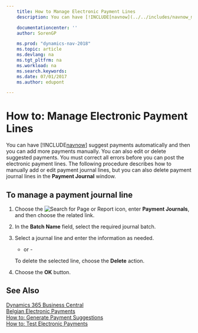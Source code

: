 ```yaml
---
    title: How to Manage Electronic Payment Lines
    description: You can have [!INCLUDE[navnow](../../includes/navnow_md.md)] suggest payments automatically and then you can add more payments manually. You can also edit or delete suggested payments.

    documentationcenter: ''
    author: SorenGP

    ms.prod: "dynamics-nav-2018"
    ms.topic: article
    ms.devlang: na
    ms.tgt_pltfrm: na
    ms.workload: na
    ms.search.keywords:
    ms.date: 07/01/2017
    ms.author: edupont

---
```

# How to: Manage Electronic Payment Lines
You can have [!INCLUDE[navnow](../../includes/navnow_md.md)] suggest payments automatically and then you can add more payments manually. You can also edit or delete suggested payments. You must correct all errors before you can post the electronic payment lines. The following procedure describes how to manually add or edit payment journal lines, but you can also delete payment journal lines in the **Payment Journal** window.  

## To manage a payment journal line  

1.  Choose the ![Search for Page or Report](../../media/ui-search/search_small.png "Search for Page or Report icon") icon, enter **Payment Journals**, and then choose the related link.  
2.  In the **Batch Name** field, select the required journal batch.  
3.  Select a journal line and enter the information as needed.  

     - or -  

    To delete the selected line, choose the **Delete** action.  

4.  Choose the **OK** button.  
  
## See Also
[Dynamics 365 Business Central](https://docs.microsoft.com/dynamics365/business-central/)  
[Belgian Electronic Payments](belgian-electronic-payments.md)   
 [How to: Generate Payment Suggestions](how-to-generate-payment-suggestions.md)   
 [How to: Test Electronic Payments](how-to-test-electronic-payments.md)
